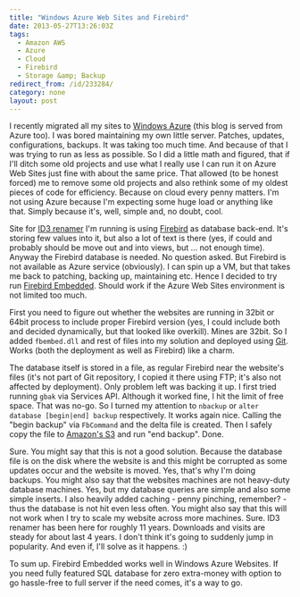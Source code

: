 ```yaml
---
title: "Windows Azure Web Sites and Firebird"
date: 2013-05-27T13:26:03Z
tags:
  - Amazon AWS
  - Azure
  - Cloud
  - Firebird
  - Storage &amp; Backup
redirect_from: /id/233284/
category: none
layout: post
---
```

I recently migrated all my sites to [Windows Azure][1] (this blog is served from Azure too). I was bored maintaining my own little server. Patches, updates, configurations, backups. It was taking too much time. And because of that I was trying to run as less as possible. So I did a little math and figured, that if I'll ditch some old projects and use what I really use I can run it on Azure Web Sites just fine with about the same price. That allowed (to be honest forced) me to remove some old projects and also rethink some of my oldest pieces of code for efficiency. Because on cloud every penny matters. I'm not using Azure because I'm expecting some huge load or anything like that. Simply because it's, well, simple and, no doubt, cool.

<!-- excerpt -->

Site for [ID3 renamer][2] I'm running is using [Firebird][3] as database back-end. It's storing few values into it, but also a lot of text is there (yes, if could and probably should be move out and into views, but ... not enough time). Anyway the Firebird database is needed. No question asked. But Firebird is not available as Azure service (obviously). I can spin up a VM, but that takes me back to patching, backing up, maintaining etc. Hence I decided to try run [Firebird Embedded][4]. Should work if the Azure Web Sites environment is not limited too much.

First you need to figure out whether the websites are running in 32bit or 64bit process to include proper Firebird version (yes, I could include both and decided dynamically, but that looked like overkill). Mines are 32bit. So I added `fbembed.dll` and rest of files into my solution and deployed using [Git][5]. Works (both the deployment as well as Firebird) like a charm.

The database itself is stored in a file, as regular Firebird near the website's files (it's not part of Git repository, I copied it there using FTP; it's also not affected by deployment). Only problem left was backing it up. I first tried running `gbak` via Services API. Although it worked fine, I hit the limit of free space. That was no-go. So I turned my attention to `nbackup` or `alter database [begin|end] backup` respectively. It works again nice. Calling the "begin backup" via `FbCommand` and the delta file is created. Then I safely copy the file to [Amazon's S3][6] and run "end backup". Done.

Sure. You might say that this is not a good solution. Because the database file is on the disk where the website is and this might be corrupted as some updates occur and the website is moved. Yes, that's why I'm doing backups. You might also say that the websites machines are not heavy-duty database machines. Yes, but my database queries are simple and also some simple inserts. I also heavily added caching - penny pinching, remember? - thus the database is not hit even less often. You might also say that this will not work when I try to scale my website across more machines. Sure. ID3 renamer has been here for roughly 11 years. Downloads and visits are steady for about last 4 years. I don't think it's going to suddenly jump in popularity. And even if, I'll solve as it happens. :)

To sum up. Firebird Embedded works well in Windows Azure Websites. If you need fully featured SQL database for zero extra-money with option to go hassle-free to full server if the need comes, it's a way to go.

[1]: http://www.windowsazure.com
[2]: http://www.id3renamer.com
[3]: http://www.firebirdsql.org
[4]: http://www.firebirdsql.org/manual/fbmetasecur-embedded.html
[5]: http://en.wikipedia.org/wiki/Git_(software)
[6]: http://aws.amazon.com/s3/
